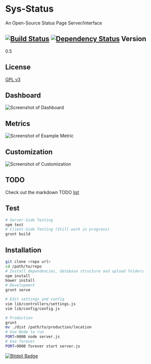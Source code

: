 Sys-Status
==========

An Open-Source Status Page Server/Interface

[![Build Status](https://travis-ci.org/brutalhonesty/sys-status.js.svg?branch=master)](https://travis-ci.org/brutalhonesty/sys-status.js)
[![Dependency Status](https://david-dm.org/brutalhonesty/sys-status.js.png)](https://david-dm.org/brutalhonesty/sys-status.js)
Version
-------
0.5

License
-------
[GPL v3](https://tldrlegal.com/license/gnu-general-public-license-v3-(gpl-3))


Dashboard
---------
![Screenshot of Dashboard](http://i.imgur.com/KpWhhC7.png)

Metrics
-------
![Screenshot of Example Metric](http://i.imgur.com/RFFJj8o.png)

Customization
--------------
![Screenshot of Customization](http://i.imgur.com/jo0BnFO.png)


TODO
----
Check out the markdown TODO [list](TODO.md)

Test
----
```bash
# Server-Side Testing
npm test
# Client-Side Testing (Still work in progress)
grunt build
```

Installation
------------

```bash
git clone <repo url>
cd /path/to/repo
# Install dependencies, database structure and upload folders
npm install
bower install
# Development
grunt serve

# Edit settings and config
vim lib/controllers/settings.js
vim lib/config/config.js

# Production
grunt
mv ./dist /path/to/production/location
# Use Node to run
PORT=9000 node server.js
# Use forever
PORT=9000 forever start server.js
```

[![Bitdeli Badge](https://d2weczhvl823v0.cloudfront.net/brutalhonesty/sys-status.js/trend.png)](https://bitdeli.com/free "Bitdeli Badge")

